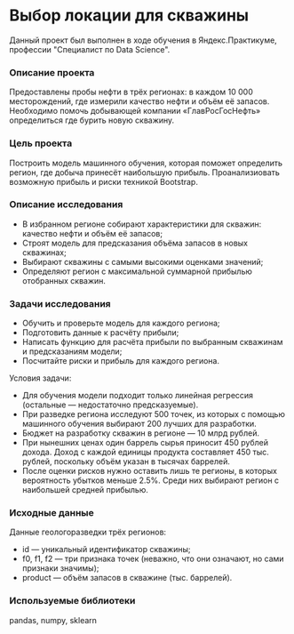 # Выбор локации для скважины
Данный проект был выполнен в ходе обучения в Яндекс.Практикуме, профессии "Специалист по Data Science".

### Описание проекта
Предоставлены пробы нефти в трёх регионах: в каждом 10 000 месторождений, где измерили качество нефти и объём её запасов. Необходимо помочь добывающей компании «ГлавРосГосНефть» определиться где бурить новую скважину.


### Цель проекта
Построить модель машинного обучения, которая поможет определить регион, где добыча принесёт наибольшую прибыль. Проанализиовать возможную прибыль и риски техникой Bootstrap.


### Описание исследования
- В избранном регионе собирают характеристики для скважин: качество нефти и объём её запасов;
- Строят модель для предсказания объёма запасов в новых скважинах;
- Выбирают скважины с самыми высокими оценками значений;
- Определяют регион с максимальной суммарной прибылью отобранных скважин.


### Задачи исследования
- Обучить и проверьте модель для каждого региона;
- Подготовить данные к расчёту прибыли;
- Написать функцию для расчёта прибыли по выбранным скважинам и предсказаниям модели;
- Посчитайте риски и прибыль для каждого региона.

Условия задачи:
- Для обучения модели подходит только линейная регрессия (остальные — недостаточно предсказуемые).
- При разведке региона исследуют 500 точек, из которых с помощью машинного обучения выбирают 200 лучших для разработки.
- Бюджет на разработку скважин в регионе — 10 млрд рублей.
- При нынешних ценах один баррель сырья приносит 450 рублей дохода. Доход с каждой единицы продукта составляет 450 тыс. рублей, поскольку объём указан в тысячах баррелей.
- После оценки рисков нужно оставить лишь те регионы, в которых вероятность убытков меньше 2.5%. Среди них выбирают регион с наибольшей средней прибылью.


### Исходные данные
Данные геологоразведки трёх регионов: 

- id — уникальный идентификатор скважины;
- f0, f1, f2 — три признака точек (неважно, что они означают, но сами признаки значимы);
- product — объём запасов в скважине (тыс. баррелей).

### Используемые библиотеки
pandas, numpy, sklearn
